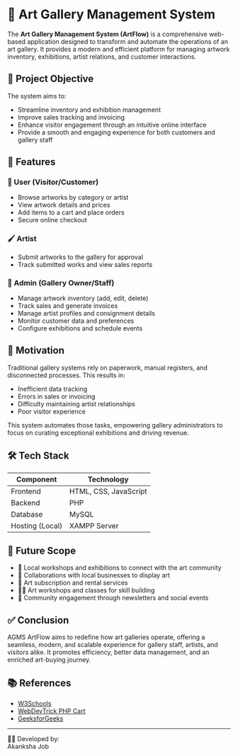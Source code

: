 # 🎨 Art Gallery Management System

The **Art Gallery Management System (ArtFlow)** is a comprehensive web-based application designed to transform and automate the operations of an art gallery. It provides a modern and efficient platform for managing artwork inventory, exhibitions, artist relations, and customer interactions.

## 🚀 Project Objective

The system aims to:
- Streamline inventory and exhibition management
- Improve sales tracking and invoicing
- Enhance visitor engagement through an intuitive online interface
- Provide a smooth and engaging experience for both customers and gallery staff

## 🎯 Features

### 👤 User (Visitor/Customer)
- Browse artworks by category or artist
- View artwork details and prices
- Add items to a cart and place orders
- Secure online checkout

### 🖌️ Artist
- Submit artworks to the gallery for approval
- Track submitted works and view sales reports

### 🔐 Admin (Gallery Owner/Staff)
- Manage artwork inventory (add, edit, delete)
- Track sales and generate invoices
- Manage artist profiles and consignment details
- Monitor customer data and preferences
- Configure exhibitions and schedule events

## 🧠 Motivation

Traditional gallery systems rely on paperwork, manual registers, and disconnected processes. This results in:
- Inefficient data tracking
- Errors in sales or invoicing
- Difficulty maintaining artist relationships
- Poor visitor experience  

This system automates those tasks, empowering gallery administrators to focus on curating exceptional exhibitions and driving revenue.

## 🛠️ Tech Stack

| Component       | Technology               |
|-----------------|--------------------------|
| Frontend        | HTML, CSS, JavaScript    |
| Backend         | PHP                      |
| Database        | MySQL                    |
| Hosting (Local) | XAMPP Server             |


## 🌟 Future Scope

- 🎨 Local workshops and exhibitions to connect with the art community
- 💼 Collaborations with local businesses to display art
- 🛒 Art subscription and rental services
- 🧑‍🎨 Art workshops and classes for skill building
- 📨 Community engagement through newsletters and social events

## ✅ Conclusion

AGMS ArtFlow aims to redefine how art galleries operate, offering a seamless, modern, and scalable experience for gallery staff, artists, and visitors alike. It promotes efficiency, better data management, and an enriched art-buying journey.

## 📚 References

- [W3Schools](https://www.w3schools.com)
- [WebDevTrick PHP Cart](https://webdevtrick.com/php-shopping-cart-add-to-cart/)
- [GeeksforGeeks](https://www.geeksforgeeks.org)

---

👩‍💻 Developed by:  
Akanksha Job  

